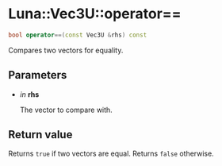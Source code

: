 # Luna::Vec3U::operator==

```c++
bool operator==(const Vec3U &rhs) const
```

Compares two vectors for equality. 



## Parameters
* *in* **rhs**

    The vector to compare with. 

## Return value
Returns `true` if two vectors are equal. Returns `false` otherwise. 

